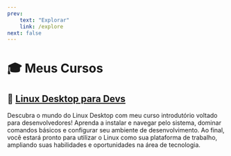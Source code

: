 ```yaml
---
prev:
    text: "Explorar"
    link: /explore
next: false
---
```


# :mortar_board: Meus Cursos

## :penguin: [Linux Desktop para Devs](./linux-desktop-devs/)

Descubra o mundo do Linux Desktop com meu curso introdutório voltado para desenvolvedores! Aprenda a instalar e navegar pelo sistema, dominar comandos básicos e configurar seu ambiente de desenvolvimento. Ao final, você estará pronto para utilizar o Linux como sua plataforma de trabalho, ampliando suas habilidades e oportunidades na área de tecnologia.